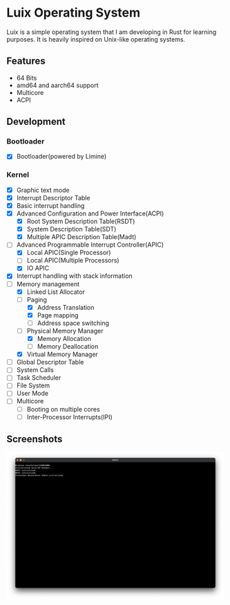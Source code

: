 # Luix Operating System

Luix is a simple operating system that I am developing in Rust for learning purposes.
It is heavily inspired on Unix-like operating systems.

## Features

- 64 Bits
- amd64 and aarch64 support
- Multicore
- ACPI

## Development

### Bootloader
- [x] Bootloader(powered by Limine)

### Kernel
- [x] Graphic text mode
- [x] Interrupt Descriptor Table
- [x] Basic interrupt handling
- [x] Advanced Configuration and Power Interface(ACPI)
    - [x] Root System Description Table(RSDT)
    - [x] System Description Table(SDT)
    - [x] Multiple APIC Description Table(Madt)
- [ ] Advanced Programmable Interrupt Controller(APIC)
    - [x] Local APIC(Single Processor)
    - [ ] Local APIC(Multiple Processors)
    - [x] IO APIC
- [x] Interrupt handling with stack information
- [ ] Memory management
  - [x] Linked List Allocator
  - [ ] Paging
    - [x] Address Translation
    - [x] Page mapping
    - [ ] Address space switching
  - [ ] Physical Memory Manager
    - [x] Memory Allocation
    - [ ] Memory Deallocation
  - [x] Virtual Memory Manager
- [ ] Global Descriptor Table
- [ ] System Calls
- [ ] Task Scheduler
- [ ] File System
- [ ] User Mode
- [ ] Multicore
    - [ ] Booting on multiple cores
    - [ ] Inter-Processor Interrupts(IPI)

## Screenshots

<img src="docs/screenshot_01.png" alt="Luix screenshot"/>
